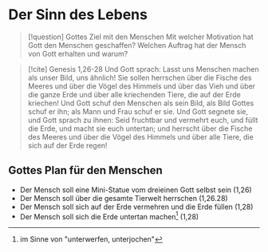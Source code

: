 # Der Sinn des Lebens

> [!question] Gottes Ziel mit den Menschen
> Mit welcher Motivation hat Gott den Menschen geschaffen? Welchen Auftrag hat der Mensch von Gott erhalten und warum?

> [!cite] Genesis 1,26-28
> Und Gott sprach: Lasst uns Menschen machen als unser Bild, uns ähnlich! Sie sollen herrschen über die Fische des Meeres und über die Vögel des Himmels und über das Vieh und über die ganze Erde und über alle kriechenden Tiere, die auf der Erde kriechen!  Und Gott schuf den Menschen als sein Bild, als Bild Gottes schuf er ihn; als Mann und Frau schuf er sie. Und Gott segnete sie, und Gott sprach zu ihnen: Seid fruchtbar und vermehrt euch, und füllt die Erde, und macht sie euch untertan; und herrscht über die Fische des Meeres und über die Vögel des Himmels und über alle Tiere, die sich auf der Erde regen!

## Gottes Plan für den Menschen

- Der Mensch soll eine Mini-Statue vom dreieinen Gott selbst sein (1,26)
- Der Mensch soll über die gesamte Tierwelt herrschen (1,26.28)
- Der Mensch soll sich auf der Erde vermehren und die Erde füllen (1,28)
- Der Mensch soll sich die Erde untertan machen[^1] (1,28)

[^1]: im Sinne von "unterwerfen, unterjochen"
